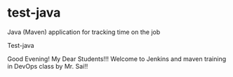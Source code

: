 # test-java
Java (Maven) application for tracking time on the job

Test-java

Good Evening! My Dear Students!!! Welcome to Jenkins and maven training in DevOps class  by Mr. Sai!!
